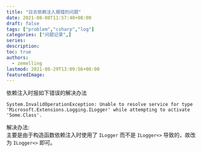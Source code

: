 ```yaml
---
title: "日志依赖注入报错的问题"
date: 2021-08-08T11:57:40+08:00
draft: false
tags: ["problem","csharp","log"]
categories: ["问题记录",]
series:
description:
toc: true
authors:
  - zemelling
lastmod: 2021-08-29T13:09:56+08:00
featuredImage:
---
```


依赖注入时报如下错误的解决办法
```shell
System.InvalidOperationException: Unable to resolve service for type 'Microsoft.Extensions.Logging.ILogger' while attempting to activate 'Some.Class'.
```

解决办法:  
主要是由于构造函数依赖注入时使用了 ``ILogger`` 而不是 ``ILogger<>`` 导致的，故改为 ``ILogger<>`` 即可。